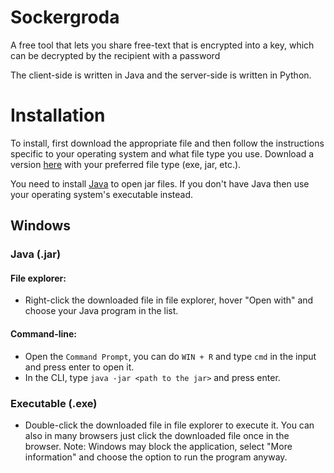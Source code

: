 # Sockergroda
A free tool that lets you share free-text that is encrypted into a key, which can be decrypted by the recipient with a password

The client-side is written in Java and the server-side is written in Python.

# Installation
To install, first download the appropriate file and then follow the instructions specific to your operating system and what file type you use.
Download a version [here](https://github.com/javaveryhot/sockergroda/releases) with your preferred file type (exe, jar, etc.).

You need to install [Java](https://www.java.com) to open jar files. If you don't have Java then use your operating system's executable instead.

## Windows
### Java (.jar)
#### File explorer:
* Right-click the downloaded file in file explorer, hover "Open with" and choose your Java program in the list.
#### Command-line:
* Open the `Command Prompt`, you can do `WIN + R` and type `cmd` in the input and press enter to open it.
* In the CLI, type `java -jar <path to the jar>` and press enter.

### Executable (.exe)
* Double-click the downloaded file in file explorer to execute it. You can also in many browsers just click the downloaded file once in the browser. Note: Windows may block the application, select "More information" and choose the option to run the program anyway.
